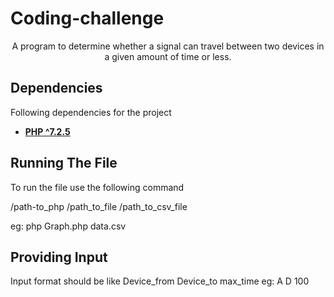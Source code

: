 # Coding-challenge
<p align="center">
A program to determine whether a signal can travel between two devices in a given amount of time or less.
</p>

## Dependencies

Following dependencies for the project 

- **[PHP ^7.2.5](https://www.php.net/releases/7_2_5.php)**

## Running The File

To run the file use the following command

/path-to_php /path_to_file /path_to_csv_file

eg: php Graph.php data.csv
 
## Providing Input

Input format should be like
Device_from Device_to max_time
eg: A D 100

